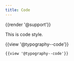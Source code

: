 ```yaml
---
title: Code
---
```

{{render '@support'}}

This is code style.

{{view '@typography--code'}}
```
{{view '@typography--code'}}
```
